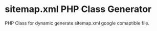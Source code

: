 # sitemap.xml PHP Class Generator

PHP Class for dynamic generate sitemap.xml google comaptible file.
